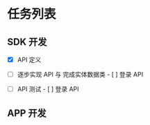 # 任务列表

## SDK 开发

- [x] API 定义
- [ ] 逐步实现 API 与 完成实体数据类
      - [ ] 登录 API
- [ ] API 测试
      - [ ] 登录 API




## APP 开发

